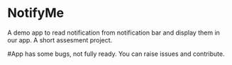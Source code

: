 # NotifyMe
A demo app to read notification from notification bar and display them in our app. A short assesment project. 

#App has some bugs, not fully ready. You can raise issues and contribute.
